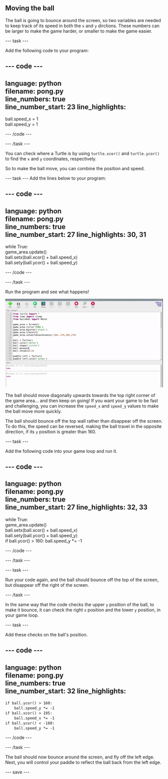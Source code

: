 ## Moving the ball

The ball is going to bounce around the screen, so two variables are needed to keep track of its speed in both the `x` and `y` dirctions. These numbers can be larger to make the game harder, or smaller to make the game easier.

--- task ---

Add the following code to your program:

--- code ---
---
language: python   
filename: pong.py   
line_numbers: true   
line_number_start: 23
line_highlights:
---

ball.speed_x = 1   
ball.speed_y = 1

--- /code ---

--- /task ---

You can check where a Turtle is by using `turtle.xcor()` and `turtle.ycor()` to find the `x` and `y` coordinates, respectively.

So to make the ball move, you can combine the position and speed.

--- task --- Add the lines below to your program:

--- code ---
---
language: python   
filename: pong.py   
line_numbers: true   
line_number_start: 27
line_highlights: 30, 31
---

while True:   
game_area.update()   
ball.setx(ball.xcor() + ball.speed_x)   
ball.sety(ball.ycor() + ball.speed_y)

--- /code ---

--- /task ---

Run the program and see what happens!

![Pong screen with the ball travelling off to the top right corner.](images/ball_diagonal.gif)

The ball should move diagonally upwards towards the top right corner of the game area... and then keep on going! If you want your game to be fast and challenging, you can increase the `speed_x` and `speed_y` values to make the ball move more quickly.

The ball should bounce off the top wall rather than disappear off the screen. To do this, the speed can be reversed, making the ball travel in the opposite direction, if its `y` position is greater than 160.

--- task ---

Add the following code into your game loop and run it.

--- code ---
---
language: python   
filename: pong.py     
line_numbers: true   
line_number_start: 27
line_highlights: 32, 33
---

while True:   
game_area.update()   
ball.setx(ball.xcor() + ball.speed_x)   
ball.sety(ball.ycor() + ball.speed_y)   
if ball.ycor() > 160: ball.speed_y *= -1

--- /code ---

--- /task ---

--- task ---

Run your code again, and the ball should bounce off the top of the screen, but disappear off the right of the screen.

--- /task ---

In the same way that the code checks the upper `y` position of the ball, to make it bounce, it can check the right `x` position and the lower `y` position, in your game loop.

--- task ---

Add these checks on the ball's position.

--- code ---
---
language: python   
filename: pong.py   
line_numbers: true   
line_number_start: 32
line_highlights:
---

    if ball.ycor() > 160:   
        ball.speed_y *= -1   
    if ball.xcor() > 195:   
        ball.speed_x *= -1   
    if ball.ycor() < -160:   
        ball.speed_y *= -1
--- /code ---

--- /task ---

The ball should now bounce around the screen, and fly off the left edge. Next, you will control your paddle to reflect the ball back from the left edge.

--- save ---
